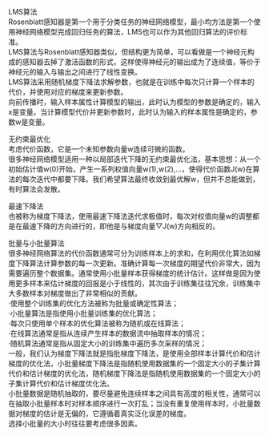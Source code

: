 LMS算法  
Rosenblatt感知器是第一个用于分类任务的神经网络模型，最小均方法是第一个使用神经网络模型完成回归任务的算法，LMS也可以作为其他回归算法的评价标准。  
LMS算法与Rosenblatt感知器类似，但结构更为简单，可以看做是一个神经元构成的感知器去掉了激活函数的形式，这样使得神经元的输出成为了连续值，等价于神经元的输入与输出之间进行了线性变换。  
LMS算法采用随机梯度下降法求解参数，也就是在训练中每次只计算一个样本的代价，并使用对应的梯度来更新参数。  
向前传播时，输入样本属性计算模型的输出，此时认为模型的参数是确定的，输入x是变量。当计算模型代价并更新参数时，此时认为输入的样本属性是确定的，参数w是变量。  

无约束最优化  
考虑代价函数，它是一个未知参数向量w连续可微的函数。  
很多神经网络模型适用一种以局部迭代下降的无约束最优化法，基本思想：从一个初始估计值w(0)开始，产生一系列权值向量w(1),w(2),...，使得代价函数J(w)在算法的每次迭代中都要下降。我们希望算法最终收敛到最优解w，但并不总能做到，有时算法会发散。  

最速下降法  
也被称为梯度下降法，使用最速下降法迭代求极值时，每次对权值向量w的调整都是在最速下降的方向进行的，即他是与梯度向量▽J(w)方向相反的。  

批量与小批量算法  
很多神经网络算法的代价函数通常可分为训练样本上的求和，在利用优化算法如梯度下降算法计算参数的每一次更新。准确计算每一次梯度的期望代价非常大，因为需要遍历整个数据集。通常使用小批量样本获得梯度的统计估计。这样做是因为使用更多样本来估计梯度的回报是小于线性的，其次由于训练集往往冗余，训练集中大多数样本对梯度做出了非常相似的贡献。  
  ·使用整个训练集的优化方法被称为批量或确定性算法；  
  ·小批量算法是指使用小批量训练集的优化算法；  
  ·每次只使用单个样本的优化算法被称为随机或在线算法；  
  ·在线算法通常是指从连续产生样本的数据流中抽取样本的情况；  
  ·随机算法通常是指从固定大小的训练集中遍历多次采样的情况；  
一般，我们认为梯度下降法就是指批梯度下降法，是使用全部样本计算代价和估计梯度的优化法，小批量梯度下降法是指随机使用数据集的一个固定大小的子集计算代价和估计梯度的优化法，随机梯度下降法是指随机使用数据集的一个固定大小的子集计算代价和估计梯度优化法。  
小批量数据是随机抽取的，要尽量避免连续样本之间具有高度的相关性，通常可以在抽取小批量样本时对样本顺序进行一次打乱；当没有重复使用样本时，小批量数据对梯度的估计是无偏的，它遵循着真实泛化误差的梯度。  
选择小批量的大小时往往要考虑很多因素。  
